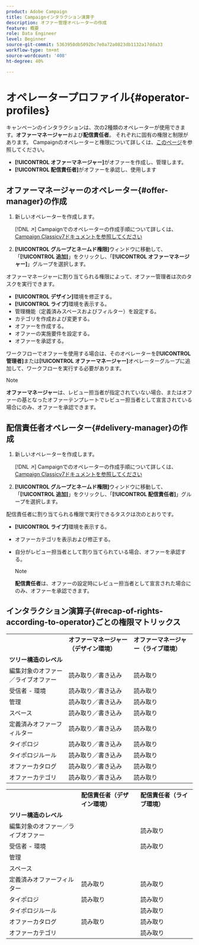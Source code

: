 ```yaml
---
product: Adobe Campaign
title: Campaignインタラクション演算子
description: オファー管理オペレーターの作成
feature: 概要
role: Data Engineer
level: Beginner
source-git-commit: 5363950db5092bc7e0a72a0823db1132a17dda33
workflow-type: tm+mt
source-wordcount: '408'
ht-degree: 40%

---
```



# オペレータープロファイル{#operator-profiles}

キャンペーンのインタラクションは、次の2種類のオペレーターが使用できます。**オファーマネージャー**&#x200B;および&#x200B;**配信責任者**。 それぞれに固有の権限と制限があります。 Campaignのオペレーターと権限について詳しくは、[このページ](../start/permissions.md)を参照してください。

* **[!UICONTROL オファーマネージャー]**&#x200B;がオファーを作成し、管理します。
* **[!UICONTROL 配信責任者]**&#x200B;がオファーを承認し、使用します

## オファーマネージャーのオペレーター{#offer-manager}の作成

1. 新しいオペレーターを作成します。

   [!DNL :arrow_upper_right:] Campaignでのオペレーターの作成手順について詳しくは、 [Campaign Classicv7ドキュメントを参照してください](https://experienceleague.adobe.com/docs/campaign-classic/using/getting-started/permissions/access-management-operators.html)

1. **[!UICONTROL グループとネームド権限]**&#x200B;ウィンドウに移動して、「**[!UICONTROL 追加]**」をクリックし、「**[!UICONTROL オファーマネージャー]**」グループを選択します。

オファーマネージャーに割り当てられる権限によって、オファー管理者は次のタスクを実行できます。

* **[!UICONTROL デザイン]**&#x200B;環境を修正する。
* **[!UICONTROL ライブ]**&#x200B;環境を表示する。
* 管理機能（定義済みスペースおよびフィルター）を設定する。
* カテゴリを作成および変更する。
* オファーを作成する。
* オファーの実施要件を設定する。
* オファーを承認する。

ワークフローでオファーを使用する場合は、そのオペレーターを&#x200B;**[!UICONTROL 管理者]**&#x200B;または&#x200B;**[!UICONTROL オファーマネージャー]**&#x200B;オペレーターグループに追加して、ワークフローを実行する必要があります。

>[!NOTE]
>
>**オファーマネージャー**&#x200B;は、レビュー担当者が指定されていない場合、またはオファーの基となったオファーテンプレートでレビュー担当者として宣言されている場合にのみ、オファーを承認できます。

## 配信責任者オペレーター{#delivery-manager}の作成

1. 新しいオペレーターを作成します。

   [!DNL :arrow_upper_right:] Campaignでのオペレーターの作成手順について詳しくは、 [Campaign Classicv7ドキュメントを参照してください](https://experienceleague.adobe.com/docs/campaign-classic/using/getting-started/permissions/access-management-operators.html)

1. **[!UICONTROL グループとネームド権限]**&#x200B;ウィンドウに移動して、「**[!UICONTROL 追加]**」をクリックし、「**[!UICONTROL 配信責任者]**」グループを選択します。

配信責任者に割り当てられる権限で実行できるタスクは次のとおりです。

* **[!UICONTROL ライブ]**&#x200B;環境を表示する。
* オファーカテゴリを表示および修正する。
* 自分がレビュー担当者として割り当てられている場合、オファーを承認する。

   >[!NOTE]
   >
   >**配信責任者**&#x200B;は、オファーの設定時にレビュー担当者として宣言された場合にのみ、オファーを承認できます。

## インタラクション演算子{#recap-of-rights-according-to-operator}ごとの権限マトリックス

<table> 
 <tbody> 
  <tr> 
   <td> </td> 
   <td> <strong>オファーマネージャー（デザイン環境）</strong><br /> </td> 
   <td> <strong>オファーマネージャー（ライブ環境）</strong><br /> </td> 
  </tr> 
  <tr> 
   <td> <strong>ツリー構造のレベル</strong><br /> </td> 
   <td> </td> 
   <td> </td> 
  </tr> 
  <tr> 
   <td> 編集対象のオファー／ライブオファー<br /> </td> 
   <td> 読み取り／書き込み<br /> </td> 
   <td> 読み取り<br /> </td> 
  </tr> 
  <tr> 
   <td> 受信者 - 環境<br /> </td> 
   <td> 読み取り／書き込み<br /> </td> 
   <td> 読み取り<br /> </td> 
  </tr> 
  <tr> 
   <td> 管理<br /> </td> 
   <td> 読み取り／書き込み<br /> </td> 
   <td> 読み取り<br /> </td> 
  </tr> 
  <tr> 
   <td> スペース<br /> </td> 
   <td> 読み取り／書き込み<br /> </td> 
   <td> 読み取り<br /> </td> 
  </tr> 
  <tr> 
   <td> 定義済みオファーフィルター<br /> </td> 
   <td> 読み取り／書き込み<br /> </td> 
   <td> 読み取り<br /> </td> 
  </tr> 
  <tr> 
   <td> タイポロジ<br /> </td> 
   <td> 読み取り／書き込み<br /> </td> 
   <td> 読み取り<br /> </td> 
  </tr> 
  <tr> 
   <td> タイポロジルール<br /> </td> 
   <td> 読み取り／書き込み<br /> </td> 
   <td> 読み取り<br /> </td> 
  </tr> 
  <tr> 
   <td> オファーカタログ<br /> </td> 
   <td> 読み取り／書き込み<br /> </td> 
   <td> 読み取り<br /> </td> 
  </tr> 
  <tr> 
   <td> オファーカテゴリ<br /> </td> 
   <td> 読み取り／書き込み<br /> </td> 
   <td> 読み取り<br /> </td> 
  </tr> 
 </tbody> 
</table>

<table> 
 <tbody> 
  <tr> 
   <td> </td> 
   <td> <strong>配信責任者（デザイン環境）</strong><br /> </td> 
   <td> <strong>配信責任者（ライブ環境）</strong><br /> </td> 
  </tr> 
  <tr> 
   <td> <strong>ツリー構造のレベル</strong><br /> </td> 
   <td> </td> 
   <td> </td> 
  </tr> 
  <tr> 
   <td> 編集対象のオファー／ライブオファー<br /> </td> 
   <td> </td> 
   <td> 読み取り<br /> </td> 
  </tr> 
  <tr> 
   <td> 受信者 - 環境<br /> </td> 
   <td> </td> 
   <td> 読み取り<br /> </td> 
  </tr> 
  <tr> 
   <td> 管理<br /> </td> 
   <td> </td> 
   <td> </td> 
  </tr> 
  <tr> 
   <td> スペース<br /> </td> 
   <td> </td> 
   <td> </td> 
  </tr> 
  <tr> 
   <td> 定義済みオファーフィルター<br /> </td> 
   <td> 読み取り<br /> </td> 
   <td> 読み取り<br /> </td> 
  </tr> 
  <tr> 
   <td> タイポロジ<br /> </td> 
   <td> 読み取り<br /> </td> 
   <td> 読み取り<br /> </td> 
  </tr> 
  <tr> 
   <td> タイポロジルール<br /> </td> 
   <td> </td> 
   <td> 読み取り<br /> </td> 
  </tr> 
  <tr> 
   <td> オファーカタログ<br /> </td> 
   <td> 読み取り<br /> </td> 
   <td> 読み取り<br /> </td> 
  </tr> 
  <tr> 
   <td> オファーカテゴリ<br /> </td> 
   <td> </td> 
   <td> 読み取り<br /> </td> 
  </tr> 
 </tbody> 
</table>

